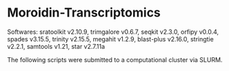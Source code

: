 # Moroidin-Transcriptomics
Softwares: sratoolkit v2.10.9, trimgalore v0.6.7, seqkit v2.3.0, orfipy v0.0.4, spades v3.15.5, trinity v2.15.5, megahit v1.2.9, blast-plus v2.16.0, stringtie v2.2.1, samtools v1.21, star v2.7.11a

The following scripts were submitted to a computational cluster via SLURM.
